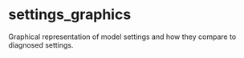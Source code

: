 # settings_graphics
Graphical representation of model settings and how they compare to diagnosed settings.

